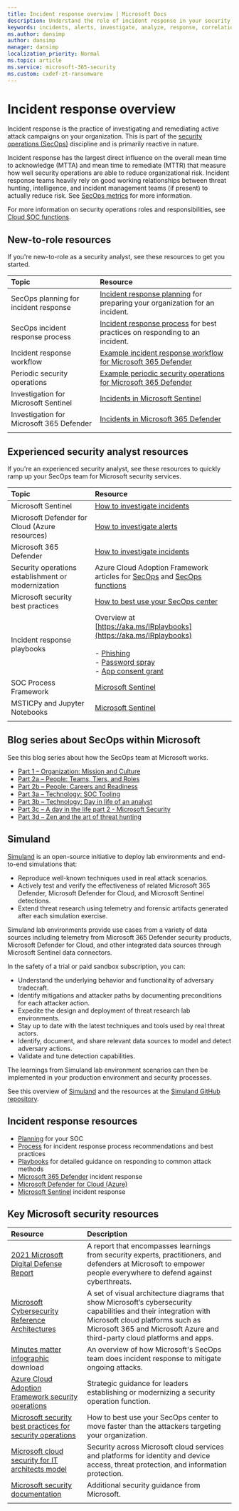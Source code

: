 ```yaml
---
title: Incident response overview | Microsoft Docs
description: Understand the role of incident response in your security operations center.
keywords: incidents, alerts, investigate, analyze, response, correlation, attack, incident response, cyber-attack, respond
ms.author: dansimp
author: dansimp
manager: dansimp
localization_priority: Normal
ms.topic: article
ms.service: microsoft-365-security
ms.custom: cxdef-zt-ransomware 
---
```


# Incident response overview

Incident response is the practice of investigating and remediating active attack campaigns on your organization. This is part of the [security operations (SecOps)](/azure/cloud-adoption-framework/secure/security-operations) discipline and is primarily reactive in nature.
 
Incident response has the largest direct influence on the overall mean time to acknowledge (MTTA) and mean time to remediate (MTTR) that measure how well security operations are able to reduce organizational risk. Incident response teams heavily rely on good working relationships between threat hunting, intelligence, and incident management teams (if present) to actually reduce risk. See [SecOps metrics](/azure/cloud-adoption-framework/secure/security-operations#secops-metrics) for more information.
 
For more information on security operations roles and responsibilities, see [Cloud SOC functions](/azure/cloud-adoption-framework/organize/cloud-security-operations-center).

## New-to-role resources

If you're new-to-role as a security analyst, see these resources to get you started.

| Topic | Resource |
|:-------|:-----|
| SecOps planning for incident response | [Incident response planning](incident-response-planning.md) for preparing your organization for an incident. |
| SecOps incident response process | [Incident response process](incident-response-process.md) for best practices on responding to an incident. |
| Incident response workflow  | [Example incident response workflow for Microsoft 365 Defender](/microsoft-365/security/defender/incidents-overview#example-incident-response-workflow-for-microsoft-365-defender) |
| Periodic security operations | [Example periodic security operations for Microsoft 365 Defender](/microsoft-365/security/defender/incidents-overview#example-security-operations-for-microsoft-365-defender) |
| Investigation for Microsoft Sentinel | [Incidents in Microsoft Sentinel](/azure/sentinel/tutorial-investigate-cases) |
| Investigation for Microsoft 365 Defender | [Incidents in Microsoft 365 Defender](/microsoft-365/security/defender/incidents-overview) |
|||

## Experienced security analyst resources

If you're an experienced security analyst, see these resources to quickly ramp up your SecOps team for Microsoft security services.

| Topic | Resource |
|:-------|:-----|
| Microsoft Sentinel | [How to investigate incidents](/azure/sentinel/tutorial-investigate-cases) |
| Microsoft Defender for Cloud (Azure resources) | [How to investigate alerts](/azure/defender-for-cloud/managing-and-responding-alerts) |
| Microsoft 365 Defender | [How to investigate incidents](/microsoft-365/security/defender/incidents-overview) |
| Security operations establishment or modernization | Azure Cloud Adoption Framework articles for [SecOps](/azure/cloud-adoption-framework/secure/security-operations) and [SecOps functions](/azure/cloud-adoption-framework/organize/cloud-security-operations-center)|
| Microsoft security best practices  | [How to best use your SecOps center](/security/compass/security-operations) |
| Incident response playbooks |  Overview at [https://aka.ms/IRplaybooks](https://aka.ms/IRplaybooks) <br><br> - [Phishing](incident-response-playbook-phishing.md) <br> - [Password spray](incident-response-playbook-password-spray.md) <br> - [App consent grant](incident-response-playbook-app-consent.md) |
| SOC Process Framework | [Microsoft Sentinel](https://techcommunity.microsoft.com/t5/azure-sentinel/what-s-new-azure-sentinel-soc-process-framework-workbook/ba-p/2339315) |
| MSTICPy and Jupyter Notebooks | [Microsoft Sentinel](https://techcommunity.microsoft.com/t5/azure-sentinel/msticpy-and-jupyter-notebooks-in-azure-sentinel-an-update/ba-p/2279661) |
|||

## Blog series about SecOps within Microsoft

See this blog series about how the SecOps team at Microsoft works.

- [Part 1 – Organization: Mission and Culture](https://www.microsoft.com/security/blog/2019/02/21/lessons-learned-from-the-microsoft-soc-part-1-organization/)
- [Part 2a – People: Teams, Tiers, and Roles](https://www.microsoft.com/security/blog/2019/04/23/lessons-learned-microsoft-soc-part-2-organizing-people/)
- [Part 2b – People: Careers and Readiness](https://www.microsoft.com/security/blog/2019/06/06/lessons-learned-from-the-microsoft-soc-part-2b-career-paths-and-readiness/)
- [Part 3a – Technology: SOC Tooling](https://www.microsoft.com/security/blog/2019/10/07/ciso-series-lessons-learned-from-the-microsoft-soc-part-3a-choosing-soc-tools/)
- [Part 3b – Technology: Day in life of an analyst](https://www.microsoft.com/security/blog/2019/12/23/ciso-series-lessons-learned-from-the-microsoft-soc-part-3b-a-day-in-the-life/)
- [Part 3c – A day in the life part 2 - Microsoft Security](https://www.microsoft.com/security/blog/2020/05/04/lessons-learned-microsoft-soc-part-3c/)
- [Part 3d – Zen and the art of threat hunting](https://www.microsoft.com/security/blog/2020/06/25/zen-and-the-art-of-threat-hunting/)


## Simuland

[Simuland](https://www.microsoft.com/security/blog/2021/05/20/simuland-understand-adversary-tradecraft-and-improve-detection-strategies/) is an open-source initiative to deploy lab environments and end-to-end simulations that:

- Reproduce well-known techniques used in real attack scenarios.
- Actively test and verify the effectiveness of related Microsoft 365 Defender, Microsoft Defender for Cloud, and Microsoft Sentinel detections.
- Extend threat research using telemetry and forensic artifacts generated after each simulation exercise.

Simuland lab environments provide use cases from a variety of data sources including telemetry from  Microsoft 365 Defender security products, Microsoft Defender for Cloud, and other integrated data sources through Microsoft Sentinel data connectors.

In the safety of a trial or paid sandbox subscription, you can:

- Understand the underlying behavior and functionality of adversary tradecraft.
- Identify mitigations and attacker paths by documenting preconditions for each attacker action.
- Expedite the design and deployment of threat research lab environments.
- Stay up to date with the latest techniques and tools used by real threat actors.
- Identify, document, and share relevant data sources to model and detect adversary actions.
- Validate and tune detection capabilities.

The learnings from Simuland lab environment scenarios can then be implemented in your production environment and security processes.

See this overview of [Simuland](https://www.microsoft.com/security/blog/2021/05/20/simuland-understand-adversary-tradecraft-and-improve-detection-strategies/) and the resources at the [Simuland GitHub repository](https://github.com/Azure/SimuLand).


## Incident response resources

- [Planning](incident-response-planning.md) for your SOC
- [Process](incident-response-process.md) for incident response process recommendations and best practices
- [Playbooks](incident-response-playbooks.md) for detailed guidance on responding to common attack methods
- [Microsoft 365 Defender](/microsoft-365/security/defender/incidents-overview) incident response
- [Microsoft Defender for Cloud (Azure)](/azure/defender-for-cloud/managing-and-responding-alerts)
- [Microsoft Sentinel](/azure/sentinel/investigate-cases) incident response


## Key Microsoft security resources 

| Resource | Description |
|:-------|:-----|
| [2021 Microsoft Digital Defense Report](https://www.microsoft.com/security/business/microsoft-digital-defense-report) | A report that encompasses learnings from security experts, practitioners, and defenders at Microsoft to empower people everywhere to defend against cyberthreats. |
| [Microsoft Cybersecurity Reference Architectures](/security/cybersecurity-reference-architecture/mcra) | A set of visual architecture diagrams that show Microsoft’s cybersecurity capabilities and their integration with Microsoft cloud platforms such as Microsoft 365 and Microsoft Azure and third-party cloud platforms and apps. |
| [Minutes matter infographic](https://github.com/MarkSimos/MicrosoftSecurity/raw/master/Microsoft_CDOC_and_DCU_Poster.pdf) download | An overview of how Microsoft's SecOps team does incident response to mitigate ongoing attacks.  |
| [Azure Cloud Adoption Framework security operations](/azure/cloud-adoption-framework/secure/security-operations) | Strategic guidance for leaders establishing or modernizing a security operation function. |
| [Microsoft security best practices for security operations](/security/compass/security-operations) | How to best use your SecOps center to move faster than the attackers targeting your organization. |
| [Microsoft cloud security for IT architects model](https://aka.ms/cloudarchsecurity) | Security across Microsoft cloud services and platforms for identity and device access, threat protection, and information protection. |
| [Microsoft security documentation](/security/) | Additional security guidance from Microsoft. |
|||
